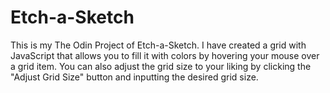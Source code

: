 # Etch-a-Sketch

This is my The Odin Project of Etch-a-Sketch. I have created a grid with JavaScript that allows you to fill it with colors by hovering your mouse over a grid item. You can also adjust the grid size to your liking by clicking the "Adjust Grid Size" button and inputting the desired grid size.
